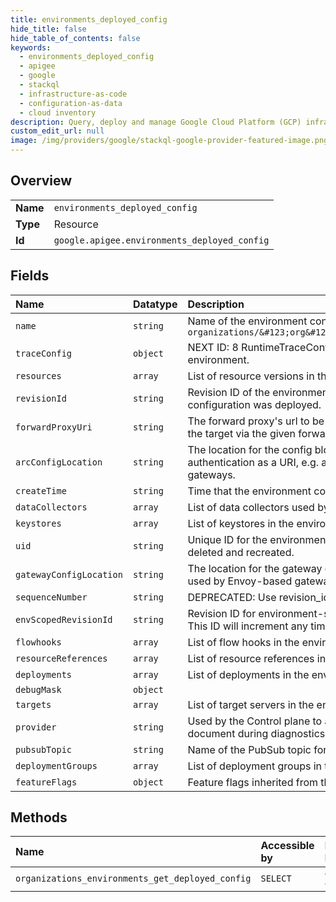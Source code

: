 ```yaml
---
title: environments_deployed_config
hide_title: false
hide_table_of_contents: false
keywords:
  - environments_deployed_config
  - apigee
  - google    
  - stackql
  - infrastructure-as-code
  - configuration-as-data
  - cloud inventory
description: Query, deploy and manage Google Cloud Platform (GCP) infrastructure and resources using SQL
custom_edit_url: null
image: /img/providers/google/stackql-google-provider-featured-image.png
---
```

  
    

## Overview
<table><tbody>
<tr><td><b>Name</b></td><td><code>environments_deployed_config</code></td></tr>
<tr><td><b>Type</b></td><td>Resource</td></tr>
<tr><td><b>Id</b></td><td><code>google.apigee.environments_deployed_config</code></td></tr>
</tbody></table>

## Fields
| Name | Datatype | Description |
|:-----|:---------|:------------|
| `name` | `string` | Name of the environment configuration in the following format: `organizations/&#123;org&#125;/environments/&#123;env&#125;/configs/&#123;config&#125;` |
| `traceConfig` | `object` | NEXT ID: 8 RuntimeTraceConfig defines the configurations for distributed trace in an environment. |
| `resources` | `array` | List of resource versions in the environment. |
| `revisionId` | `string` | Revision ID of the environment configuration. The higher the value, the more recently the configuration was deployed. |
| `forwardProxyUri` | `string` | The forward proxy's url to be used by the runtime. When set, runtime will send requests to the target via the given forward proxy. This is only used by programmable gateways. |
| `arcConfigLocation` | `string` | The location for the config blob of API Runtime Control, aka Envoy Adapter, for op-based authentication as a URI, e.g. a Cloud Storage URI. This is only used by Envoy-based gateways. |
| `createTime` | `string` | Time that the environment configuration was created. |
| `dataCollectors` | `array` | List of data collectors used by the deployments in the environment. |
| `keystores` | `array` | List of keystores in the environment. |
| `uid` | `string` | Unique ID for the environment configuration. The ID will only change if the environment is deleted and recreated. |
| `gatewayConfigLocation` | `string` | The location for the gateway config blob as a URI, e.g. a Cloud Storage URI. This is only used by Envoy-based gateways. |
| `sequenceNumber` | `string` | DEPRECATED: Use revision_id. |
| `envScopedRevisionId` | `string` | Revision ID for environment-scoped resources (e.g. target servers, keystores) in this config. This ID will increment any time a resource not scoped to a deployment group changes. |
| `flowhooks` | `array` | List of flow hooks in the environment. |
| `resourceReferences` | `array` | List of resource references in the environment. |
| `deployments` | `array` | List of deployments in the environment. |
| `debugMask` | `object` |  |
| `targets` | `array` | List of target servers in the environment. Disabled target servers are not displayed. |
| `provider` | `string` | Used by the Control plane to add context information to help detect the source of the document during diagnostics and debugging. |
| `pubsubTopic` | `string` | Name of the PubSub topic for the environment. |
| `deploymentGroups` | `array` | List of deployment groups in the environment. |
| `featureFlags` | `object` | Feature flags inherited from the organization and environment. |
## Methods
| Name | Accessible by | Required Params |
|:-----|:--------------|:----------------|
| `organizations_environments_get_deployed_config` | `SELECT` | `environmentsId, organizationsId` |
